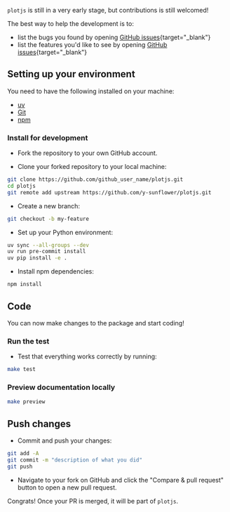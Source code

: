 `plotjs` is still in a very early stage, but contributions is still welcomed!

The best way to help the development is to:

- list the bugs you found by opening [GitHub issues](https://github.com/y-sunflower/plotjs/issues){target="\_blank"}
- list the features you'd like to see by opening [GitHub issues](https://github.com/y-sunflower/plotjs/issues){target="\_blank"}

## Setting up your environment

You need to have the following installed on your machine:

- [uv](https://docs.astral.sh/uv/getting-started/installation/)
- [Git](https://git-scm.com/book/en/v2/Getting-Started-Installing-Git)
- [npm](https://docs.npmjs.com/downloading-and-installing-node-js-and-npm)

### Install for development

- Fork the repository to your own GitHub account.

- Clone your forked repository to your local machine:

```bash
git clone https://github.com/github_user_name/plotjs.git
cd plotjs
git remote add upstream https://github.com/y-sunflower/plotjs.git
```

- Create a new branch:

```bash
git checkout -b my-feature
```

- Set up your Python environment:

```bash
uv sync --all-groups --dev
uv run pre-commit install
uv pip install -e .
```

- Install npm dependencies:

```bash
npm install
```

## Code

You can now make changes to the package and start coding!

### Run the test

- Test that everything works correctly by running:

```bash
make test
```

### Preview documentation locally

```bash
make preview
```

## Push changes

- Commit and push your changes:

```bash
git add -A
git commit -m "description of what you did"
git push
```

- Navigate to your fork on GitHub and click the "Compare & pull request" button to open a new pull request.

Congrats! Once your PR is merged, it will be part of `plotjs`.

<br>
